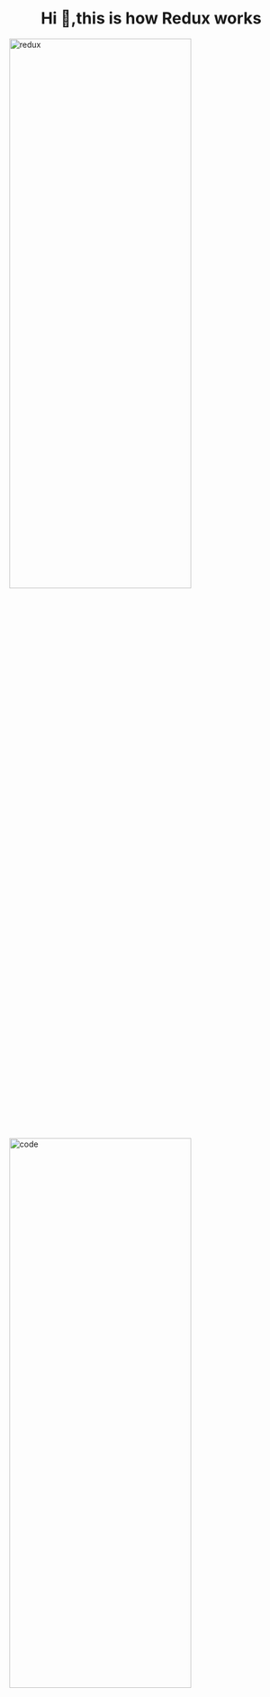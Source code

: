 <h1 align="center">Hi 👋,this is how Redux works</h1>
<img src="https://miro.medium.com/v2/resize:fit:720/format:webp/1*fWqsrRJymegFk2ebMawTyQ.png" alt="redux" width="80%" height="50%"/>
<img src ="https://github.com/mryunt02/redux/assets/90159617/2901ce49-bcb6-4798-887d-075ca551864f" alt="code" width ="80%" height="50%" />
